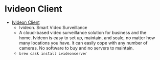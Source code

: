 # Ivideon Client
- [Ivideon Client](https://www.ivideon.com/)
  -  Ivideon. Smart Video Surveillance
  - A cloud-based video surveillance solution for business and the home. Ivideon is easy to set up, maintain, and scale, no matter how many locations you have. It can easily cope with any number of cameras. No software to buy and no servers to maintain.
  - `brew cask install ivideonserver`
